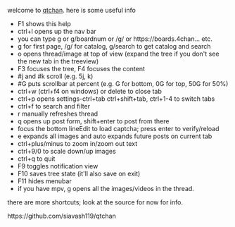<p>welcome to <a href="https://github.com/siavash119/qtchan">qtchan</a>. here is some useful info</p>
<ul>
<li>F1 shows this help</li>
<li>ctrl+l opens up the nav bar</li>
<li>you can type g or g/boardnum or /g/ or https://boards.4chan... etc.</li>
<li>g for first page, /g/ for catalog, g/search to get catalog and search</li>
<li>o opens thread/image at top of view (expand the tree if you don't see the new tab in the treeview)</li>
<li>F3 focuses the tree, F4 focuses the content</li>
<li>#j and #k scroll (e.g. 5j, k)</li>
<li>#G puts scrollbar at percent (e.g. G for bottom, 0G for top, 50G for 50%)</li>
<li>ctrl+w (ctrl+f4 on windows) or delete to close tab</li>
<li>ctrl+p opens settings-ctrl+tab ctrl+shift+tab, ctrl+1-4 to switch tabs</li>
<li>ctrl+f to search and filter</li>
<li>r manually refreshes thread</li>
<li>q opens up post form, shift+enter to post from there</li>
<li>focus the bottom lineEdit to load captcha; press enter to verify/reload</li>
<li>e expands all images and auto expands future posts on current tab</li>
<li>ctrl+plus/minus to zoom in/zoom out text</li>
<li>ctrl+9/0 to scale down/up images</li>
<li>ctrl+q to quit</li>
<li>F9 toggles notification view</li>
<li>F10 saves tree state (it'll also save on exit)</li>
<li>F11 hides menubar</li>
<li>if you have mpv, g opens all the images/videos in the thread.</li>
</ul>
<p>there are more shortcuts; look at the source for now for info.</p>
<p>https://github.com/siavash119/qtchan</p>
